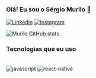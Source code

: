 ### Olá! Eu sou o Sérgio Murilo 👋

[![Linkedin](https://img.shields.io/badge/LinkedIn-0077B5?style=for-the-badge&logo=linkedin&logoColor=white)](https://www.linkedin.com/in/s%C3%A9rgio-murilo-90536b20a/)
[![Instagram](https://img.shields.io/badge/Instagram-E4405F?style=for-the-badge&logo=instagram&logoColor=white)](https://www.instagram.com/murilocostazero/)

![Murilo GitHub stats](https://github-readme-stats.vercel.app/api?username=murilocostazero&show_icons=true&theme=dracula)

### Tecnologias que eu uso

<div style="display: inline-block; margin: 0px 0px 16px 0px"> <br />
    <img align="center" alt="javascript" src="https://img.shields.io/badge/JavaScript-F7DF1E?style=for-the-badge&logo=javascript&logoColor=black" />
    <img align="center" alt="react-native" src="https://img.shields.io/badge/React_Native-20232A?style=for-the-badge&logo=react&logoColor=61DAFB" />
</div><br />
